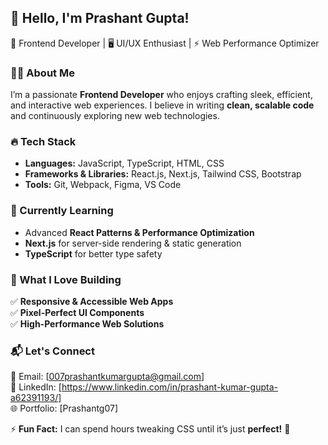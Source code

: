 ## 👋 Hello, I'm Prashant Gupta!  
🚀 Frontend Developer | 🖥️ UI/UX Enthusiast | ⚡ Web Performance Optimizer  

### 👨‍💻 About Me  
I’m a passionate **Frontend Developer** who enjoys crafting sleek, efficient, and interactive web experiences. I believe in writing **clean, scalable code** and continuously exploring new web technologies.  

### 🔥 Tech Stack  
- **Languages:** JavaScript, TypeScript, HTML, CSS  
- **Frameworks & Libraries:** React.js, Next.js, Tailwind CSS, Bootstrap  
- **Tools:** Git, Webpack, Figma, VS Code  

### 🌱 Currently Learning  
- Advanced **React Patterns & Performance Optimization**  
- **Next.js** for server-side rendering & static generation  
- **TypeScript** for better type safety  

### 🚀 What I Love Building  
✅ **Responsive & Accessible Web Apps**  
✅ **Pixel-Perfect UI Components**  
✅ **High-Performance Web Solutions**  

### 📬 Let's Connect  
📧 Email: [007prashantkumargupta@gmail.com]  
💼 LinkedIn: [https://www.linkedin.com/in/prashant-kumar-gupta-a62391193/]  
🌐 Portfolio: [Prashantg07]  

⚡ **Fun Fact:** I can spend hours tweaking CSS until it’s just **perfect!** 🎨  
